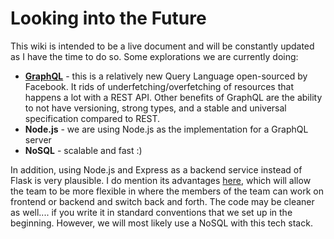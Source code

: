 # Looking into the Future

This wiki is intended to be a live document and will be constantly updated as I have the time to do so. Some explorations we are currently doing:

* [**GraphQL**](https://graphql.org) - this is a relatively new Query Language open-sourced by Facebook. It rids of underfetching/overfetching of resources that happens a lot with a REST API. Other benefits of GraphQL are the ability to not have versioning, strong types, and a stable and universal specification compared to REST.
* **Node.js** - we are using Node.js as the implementation for a GraphQL server
* **NoSQL** - scalable and fast :\)

In addition, using Node.js and Express as a backend service instead of Flask is very plausible. I do mention its advantages [here](https://github.com/hack4impact-uiuc/wiki/wiki/Flask-Intro), which will allow the team to be more flexible in where the members of the team can work on frontend or backend and switch back and forth. The code may be cleaner as well.... if you write it in standard conventions that we set up in the beginning. However, we will most likely use a NoSQL with this tech stack.

